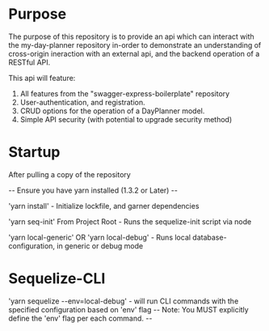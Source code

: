 # Purpose

The purpose of this repository is to provide an api which can interact with the
my-day-planner repository in-order to demonstrate an understanding of cross-origin
ineraction with an external api, and the backend operation of a RESTful API.

This api will feature:
  1. All features from the "swagger-express-boilerplate" repository
  2. User-authentication, and registration.
  3. CRUD options for the operation of a DayPlanner model.
  4. Simple API security (with potential to upgrade security method)

# Startup

After pulling a copy of the repository

-- Ensure you have yarn installed (1.3.2 or Later) --

'yarn install' - Initialize lockfile, and garner dependencies

'yarn seq-init' From Project Root - Runs the sequelize-init script via node

'yarn local-generic' OR 'yarn local-debug' - Runs local database-configuration, in generic or debug mode

# Sequelize-CLI

'yarn sequelize --env=local-debug' - will run CLI commands with the specified configuration based on 'env' flag
 -- Note: You MUST explicitly define the 'env' flag per each command. --
